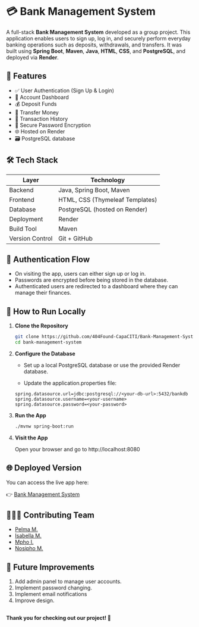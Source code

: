 # 💳 Bank Management System

A full-stack **Bank Management System** developed as a group project. This application enables users to sign up, log in, and securely perform everyday banking operations such as deposits, withdrawals, and transfers. It was built using **Spring Boot**, **Maven**, **Java**, **HTML**, **CSS**, and **PostgreSQL**, and deployed via **Render**.

## 🚀 Features

- ✅ User Authentication (Sign Up & Login)
- 🏦 Account Dashboard
- 💰 Deposit Funds
- 🔁 Transfer Money
- 🧾 Transaction History
- 🔐 Secure Password Encryption
- 🌐 Hosted on Render
- 🗃️ PostgreSQL database

## 🛠️ Tech Stack

| Layer             | Technology                         |
|------------------|-------------------------------------|
| Backend          | Java, Spring Boot, Maven            |
| Frontend         | HTML, CSS (Thymeleaf Templates)     |
| Database         | PostgreSQL (hosted on Render)       |
| Deployment       | Render                              |
| Build Tool       | Maven                               |
| Version Control  | Git + GitHub                        |


## 🔐 Authentication Flow

- On visiting the app, users can either sign up or log in.
- Passwords are encrypted before being stored in the database.
- Authenticated users are redirected to a dashboard where they can manage their finances.

## 🧪 How to Run Locally

1. **Clone the Repository**

   ```bash
   git clone https://github.com/404Found-CapaCITI/Bank-Management-System.git
   cd bank-management-system
   ```
2. **Configure the Database**

    - Set up a local PostgreSQL database or use the provided Render database.
  
    - Update the application.properties file:
    
     ```properties
    spring.datasource.url=jdbc:postgresql://<your-db-url>:5432/bankdb
    spring.datasource.username=<your-username>
    spring.datasource.password=<your-password>
    ```
3. **Run the App**

    ```bash
    ./mvnw spring-boot:run
    ```
4. **Visit the App**

    Open your browser and go to http://localhost:8080

## 🌐 Deployed Version

You can access the live app here:

👉 [Bank Management System](https://bank-management-system-z5b3.onrender.com)

## 👨🏽‍💻 Contributing Team

* [Pelma M.](https://github.com/1632Pelma)
* [Isabella M.](https://github.com/Isamonyeseala)
* [Mpho I.](https://github.com/MphoItumeleng)
* [Nosipho M.](https://github.com/Nosipho9)

## 📝 Future Improvements

1. Add admin panel to manage user accounts.
2. Implement password changing.
3. Implement email notifications
4. Improve design.

## 

**Thank you for checking out our project! 💖**
